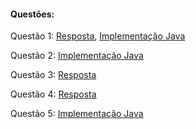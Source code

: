 #### Questões:

Questão 1: [Resposta](/src/questao1/resposta.txt), [Implementação Java](/src/questao1/Main.java)

Questão 2: [Implementação Java](/src/questao2/Main.java)

Questão 3: [Resposta](/src/questao3/resposta.txt)

Questão 4: [Resposta](/src/questao4/resposta.txt)

Questão 5: [Implementação Java](/src/questao5/Main.java)